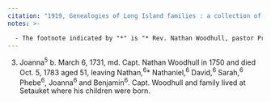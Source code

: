 ```yaml
---
citation: "1919, Genealogies of Long Island families : a collection of genealogies relating to the following Long Island families: Dickerson, Mitchill, Wickham, Carman, Raynor, Rushmore, Satterly, Hawkins, Arthur Smith, Mills, Howard, Lush, Greene, Compiled by Charles J. Werner, Mainly From Records Left By Benjamin F. Thompson, Historian of Long Island, p106, Logan Utah FamilySearch Library, familysearch.org."
notes: >-

  - The footnote indicated by "*" is "* Rev. Nathan Woodhull, pastor Presb. Church at Huntington 1785-1789, pastor Presb. Church at Newtown 1790-1810. Born April 28, 1756 died March 13, 1810."
---
```

3. Joanna<sup>5</sup> b. March 6, 1731, md. Capt. Nathan Woodhull in 1750 and died Oct. 5, 1783 aged 51, leaving Nathan,<sup>6</sup>* Nathaniel,<sup>6</sup> David,<sup>6</sup> Sarah,<sup>6</sup> Phebe<sup>6</sup>, Joanna<sup>6</sup> and Benjamin<sup>6</sup>. Capt. Woodhull and family lived at Setauket where his children were born.


